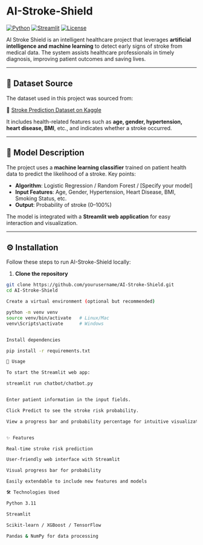 # AI-Stroke-Shield

[![Python](https://img.shields.io/badge/python-3.11-blue?logo=python&logoColor=white)](https://www.python.org/)
[![Streamlit](https://img.shields.io/badge/streamlit-1.28-orange?logo=streamlit&logoColor=white)](https://streamlit.io/)
[![License](https://img.shields.io/badge/license-MIT-green)](LICENSE)

AI Stroke Shield is an intelligent healthcare project that leverages **artificial intelligence and machine learning** to detect early signs of stroke from medical data. The system assists healthcare professionals in timely diagnosis, improving patient outcomes and saving lives.

---

## 📁 Dataset Source

The dataset used in this project was sourced from:  

🔗 [Stroke Prediction Dataset on Kaggle](https://www.kaggle.com/datasets/fedesoriano/stroke-prediction-dataset/data)

It includes health-related features such as **age, gender, hypertension, heart disease, BMI**, etc., and indicates whether a stroke occurred.

---

## 🧠 Model Description

The project uses a **machine learning classifier** trained on patient health data to predict the likelihood of a stroke. Key points:  

- **Algorithm**: Logistic Regression / Random Forest / [Specify your model]  
- **Input Features**: Age, Gender, Hypertension, Heart Disease, BMI, Smoking Status, etc.  
- **Output**: Probability of stroke (0–100%)  

The model is integrated with a **Streamlit web application** for easy interaction and visualization.

---

## ⚙️ Installation

Follow these steps to run AI-Stroke-Shield locally:

1. **Clone the repository**
```bash
git clone https://github.com/yourusername/AI-Stroke-Shield.git
cd AI-Stroke-Shield

Create a virtual environment (optional but recommended)

python -m venv venv
source venv/bin/activate   # Linux/Mac
venv\Scripts\activate      # Windows


Install dependencies

pip install -r requirements.txt

🚀 Usage

To start the Streamlit web app:

streamlit run chatbot/chatbot.py


Enter patient information in the input fields.

Click Predict to see the stroke risk probability.

View a progress bar and probability percentage for intuitive visualization.


✨ Features

Real-time stroke risk prediction

User-friendly web interface with Streamlit

Visual progress bar for probability

Easily extendable to include new features and models

🛠️ Technologies Used

Python 3.11

Streamlit

Scikit-learn / XGBoost / TensorFlow

Pandas & NumPy for data processing